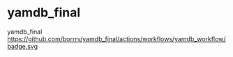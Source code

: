 # yamdb_final
yamdb_final
https://github.com/borrrv/yamdb_final/actions/workflows/yamdb_workflow/badge.svg
